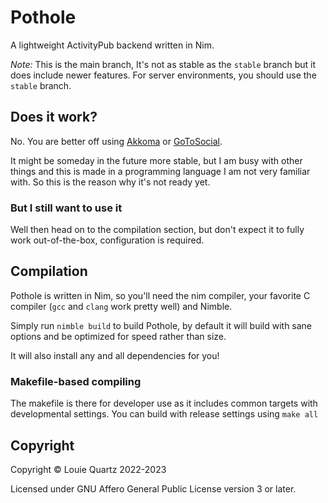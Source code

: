 # Pothole

A lightweight ActivityPub backend written in Nim. 

*Note:* This is the main branch, It's not as stable as the `stable` branch but it does include newer features. For server environments, you should use the `stable` branch.

## Does it work?

No. You are better off using [Akkoma](https://akkoma.social/) or [GoToSocial](https://gotosocial.org/).

It might be someday in the future more stable, but I am busy with other things and this is made in a programming language I am not very familiar with. So this is the reason why it's not ready yet.

### But I still want to use it

Well then head on to the compilation section, but don't expect it to fully work out-of-the-box, configuration is required.

## Compilation

Pothole is written in Nim, so you'll need the nim compiler, your favorite C compiler (`gcc` and `clang` work pretty well) and Nimble.

Simply run `nimble build` to build Pothole, by default it will build with sane options and be optimized for speed rather than size.

It will also install any and all dependencies for you!

### Makefile-based compiling

The makefile is there for developer use as it includes common targets with developmental settings. You can build with release settings using `make all`

## Copyright

Copyright © Louie Quartz 2022-2023

Licensed under GNU Affero General Public License version 3 or later.
